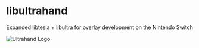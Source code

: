# libultrahand
Expanded libtesla + libultra for overlay development on the Nintendo Switch

![Ultrahand Logo](https://github.com/ppkantorski/Ultrahand-Overlay/blob/main/.pics/ultrahand.png)

